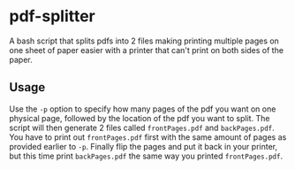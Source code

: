 # pdf-splitter

A bash script that splits pdfs into 2 files making printing multiple pages on one sheet of paper easier with a printer that can't print on both sides of the paper. 

## Usage
Use the `-p` option to specify how many pages of the pdf you want on one physical page, followed by the location of the pdf you want to split. The script will then generate 2 files called `frontPages.pdf` and `backPages.pdf`. You have to print out `frontPages.pdf` first with the same amount of pages as provided earlier to `-p`. Finally flip the pages and put it back in your printer, but this time print `backPages.pdf` the same way you printed `frontPages.pdf`.
